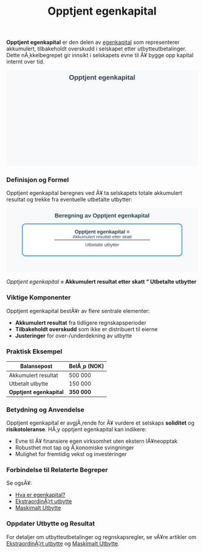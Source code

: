 ﻿---
title: "Opptjent egenkapital"
meta_title: "Opptjent egenkapital"
meta_description: '**Opptjent egenkapital** er den delen av [egenkapital](/blogs/regnskap/hva-er-egenkapital "Hva er Egenkapital? Komplett Guide til Egenkapital i Regnskap og Ã˜ko...'
slug: opptjent-egenkapital
type: blog
layout: pages/single
---

**Opptjent egenkapital** er den delen av [egenkapital](/blogs/regnskap/hva-er-egenkapital "Hva er Egenkapital? Komplett Guide til Egenkapital i Regnskap og Ã˜konomi") 
som representerer akkumulert, tilbakeholdt overskudd i selskapet etter utbytteutbetalinger. Dette nÃ¸kkelbegrepet gir innsikt i 
selskapets evne til Ã¥ bygge opp kapital internt over tid.

![Illustrasjon av opptjent egenkapital](opptjent-egenkapital-image.svg)

### Definisjon og Formel

Opptjent egenkapital beregnes ved Ã¥ ta selskapets totale akkumulert resultat og trekke fra eventuelle utbetalte utbytter:

![Beregning av Opptjent egenkapital](opptjent-egenkapital-formel.svg)

*Opptjent egenkapital* **= Akkumulert resultat etter skatt “ Utbetalte utbytter**

### Viktige Komponenter

Opptjent egenkapital bestÃ¥r av flere sentrale elementer:

* **Akkumulert resultat** fra tidligere regnskapsperioder
* **Tilbakeholdt overskudd** som ikke er distribuert til eierne
* **Justeringer** for over-/underdekning av utbytte

### Praktisk Eksempel

| **Balansepost**             | **BelÃ¸p (NOK)** |
|-----------------------------|-----------------|
| Akkumulert resultat         | 500 000         |
| Utbetalt utbytte            | 150 000         |
| **Opptjent egenkapital**    | **350 000**     |

### Betydning og Anvendelse

Opptjent egenkapital er avgjÃ¸rende for Ã¥ vurdere et selskaps **soliditet** og **risikotoleranse**. HÃ¸y opptjent egenkapital kan indikere:

* Evne til Ã¥ finansiere egen virksomhet uten ekstern lÃ¥neopptak
* Robusthet mot tap og Ã¸konomiske svingninger
* Mulighet for fremtidig vekst og investeringer

### Forbindelse til Relaterte Begreper

Se ogsÃ¥:

* [Hva er egenkapital?](/blogs/regnskap/hva-er-egenkapital "Hva er Egenkapital? Komplett Guide til Egenkapital i Regnskap og Ã˜konomi")
* [EkstraordinÃ¦rt utbytte](/blogs/regnskap/ekstraordinart-utbytte "EkstraordinÃ¦rt Utbytte - Regler og Beregning")
* [Maskimalt Utbytte](/blogs/regnskap/maskimalt-utbytte "Maskimalt Utbytte - Komplett Guide til Utbytteregler og Beregning")

### Oppdater Utbytte og Resultat

For detaljer om utbytteutbetalinger og regnskapsregler, se vÃ¥re artikler om 
[EkstraordinÃ¦rt utbytte](/blogs/regnskap/ekstraordinart-utbytte "EkstraordinÃ¦rt Utbytte - Regler og Beregning") 
og [Maskimalt Utbytte](/blogs/regnskap/maskimalt-utbytte "Maskimalt Utbytte - Komplett Guide til Utbytteregler og Beregning").






